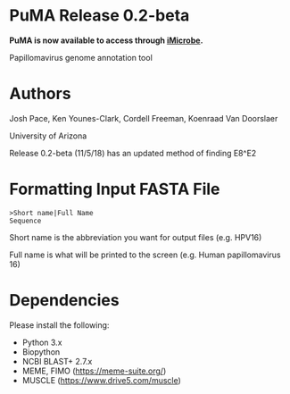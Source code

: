 # PuMA Release 0.2-beta 

**PuMA is now available to access through [iMicrobe](https://www.imicrobe.us).**

Papillomavirus genome annotation tool

# Authors

Josh Pace, Ken Younes-Clark, Cordell Freeman, Koenraad Van Doorslaer 

University of Arizona

Release 0.2-beta (11/5/18) has an updated method of finding E8^E2

# Formatting Input FASTA File
    
    >Short name|Full Name
    Sequence


Short name is the abbreviation you want for output files (e.g. HPV16)

Full name is what will be printed to the screen (e.g. Human papillomavirus 16)

# Dependencies 

Please install the following:

* Python 3.x
* Biopython
* NCBI BLAST+ 2.7.x
* MEME, FIMO (https://meme-suite.org/)
* MUSCLE (https://www.drive5.com/muscle)





